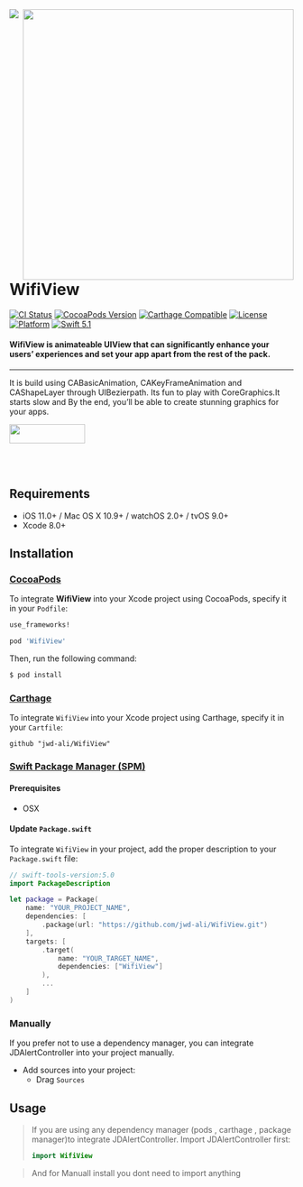 <img src="https://github.com/jwd-ali/TidalTestProject/blob/master/images/header/header.png">
<img align="right" src="https://github.com/jwd-ali/WifiView/blob/main/Images/wifi.gif" width="480" />
<p><h1 align="left">WifiView</h1></p>

[![CI Status](https://travis-ci.org/jwd-ali/RingPieChart.svg)](https://travis-ci.org/jwd-ali/RingPieChart)
[![CocoaPods Version](https://img.shields.io/cocoapods/v/RingPieChart.svg?style=flat)](https://cocoapods.org/pods/RingPieChart)
[![Carthage Compatible](https://img.shields.io/badge/Carthage-compatible-0473B3.svg?style=flat)](https://github.com/Carthage/Carthage)
[![License](https://img.shields.io/cocoapods/l/RingPieChart.svg?style=flat)](https://cocoapods.org/pods/RingPieChart)
[![Platform](https://img.shields.io/cocoapods/p/RingPieChart.svg?style=flat)](https://cocoapods.org/pods/RingPieChart)
[![Swift 5.1](https://img.shields.io/badge/swift-5.1-orange)](https://swift.org)

<p><h4>WifiView is animateable UIView that can significantly enhance your users’ experiences and set your app apart from the rest of the pack.</h4></p>

___

It is build using CABasicAnimation, CAKeyFrameAnimation and CAShapeLayer through UIBezierpath. Its fun to play with CoreGraphics.It starts slow and By the end, you’ll be able to create stunning graphics for your apps.
<p> 
  
  <a href="https://www.linkedin.com/in/jawad-ali-3804ab24/"><img src="https://i.imgur.com/vGjsQPt.png" width="134" height="34"></a>  

</br></br>
## Requirements

- iOS 11.0+ / Mac OS X 10.9+ / watchOS 2.0+ / tvOS 9.0+
- Xcode 8.0+

## Installation

### [CocoaPods](http://cocoapods.org)

To integrate **WifiView** into your Xcode project using CocoaPods, specify it in your `Podfile`:

```ruby
use_frameworks!

pod 'WifiView'
```

Then, run the following command:

```bash
$ pod install
```
### [Carthage](http://github.com/Carthage/Carthage)

To integrate `WifiView` into your Xcode project using Carthage, specify it in your `Cartfile`:

```ogdl
github "jwd-ali/WifiView"
```

### [Swift Package Manager (SPM)](https://swift.org/package-manager)

#### Prerequisites
- OSX


#### Update `Package.swift`
To integrate `WifiView` in your project, add the proper description to your `Package.swift` file:
```swift
// swift-tools-version:5.0
import PackageDescription

let package = Package(
    name: "YOUR_PROJECT_NAME",
    dependencies: [
        .package(url: "https://github.com/jwd-ali/WifiView.git")
    ],
    targets: [
        .target(
            name: "YOUR_TARGET_NAME",
            dependencies: ["WifiView"]
        ),
        ...
    ]
)
```

### Manually

If you prefer not to use a dependency manager, you can integrate JDAlertController into your project manually.

- Add sources into your project:
  - Drag `Sources`

## Usage

> If you are using any dependency manager (pods , carthage , package manager)to integrate JDAlertController. Import JDAlertController first:
> ```swift
> import WifiView
> ```

> And for Manuall install you dont need to import anything 
